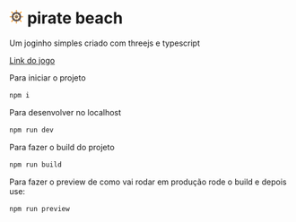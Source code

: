 # <img src="src/images/icon_leme.png"  width="25" height="25" /> pirate beach 
Um joginho simples criado com threejs e typescript

[Link do jogo](https://game-eduardlf.web.app/)

Para iniciar o projeto
```typescript
npm i
```

Para desenvolver no localhost
```typescript
npm run dev
```

Para fazer o build do projeto
```typescript
npm run build
```

Para fazer o preview de como vai rodar em produção
rode o build e depois use:
```typescript
npm run preview
```